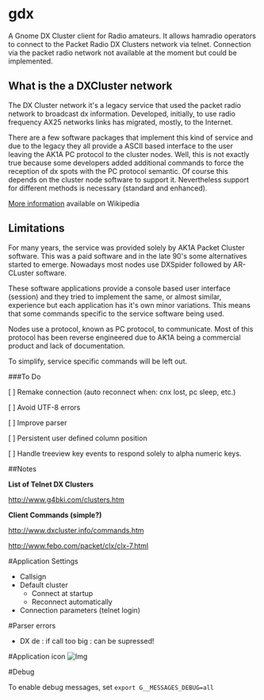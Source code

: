 # gdx

A Gnome DX Cluster client for Radio amateurs. It allows hamradio operators to connect to the Packet Radio DX Clusters network via telnet. Connection via the packet radio network not available at the moment but could be implemented.

## What is the a DXCluster network

The DX Cluster network it's a legacy service that used the packet radio network to broadcast dx information. Developed, initially, to use radio frequency AX25 networks links has migrated, mostly,  to the Internet.

There are a few software packages that implement this kind of service and due to the legacy they all provide a ASCII based interface to the user leaving the AK1A PC protocol to the cluster nodes. Well, this is not exactly true because some developers added additional commands to force the reception of dx spots with the PC protocol semantic. Of course this depends on the cluster node software to support it. Nevertheless support for different methods is necessary (standard and enhanced).

[More information](https://en.wikipedia.org/wiki/DX_cluster) available on Wikipedia

## Limitations

For many years, the service was provided solely by AK1A Packet Cluster software. This was a paid software and in the late 90's some alternatives started to emerge. Nowadays most nodes use DXSpider followed by AR-CLuster software.

These software applications provide a console based user interface (session) and they tried to implement the same, or almost similar, experience but each application has it's own minor variations. This means that some commands specific to the service software being used.

Nodes use a protocol, known as PC protocol, to communicate. Most of this protocol has been reverse engineered due to AK1A being a commercial product and lack of documentation.

To simplify, service specific commands will be left out.

###To Do

[ ] Remake connection (auto reconnect when: cnx lost, pc sleep, etc.)

[ ] Avoid UTF-8 errors

[ ] Improve parser

[ ] Persistent user defined column position

[ ] Handle treeview key events to respond solely to alpha numeric keys.

##Notes

**List of Telnet DX Clusters**

http://www.g4bki.com/clusters.htm

**Client Commands (simple?)**

http://www.dxcluster.info/commands.htm

http://www.febo.com/packet/clx/clx-7.html

#Application Settings

- Callsign
- Default cluster
	- Connect at startup
	- Reconnect automatically
- Connection parameters (telnet login)

#Parser errors
- DX de <CALLSIGN>: if call too big : can be supressed!

#Application icon
![Img](
https://www.flaticon.com/free-icon/network_148800#term=network&page=1&position=33)

#Debug

To enable debug messages, set `export G__MESSAGES_DEBUG=all`
